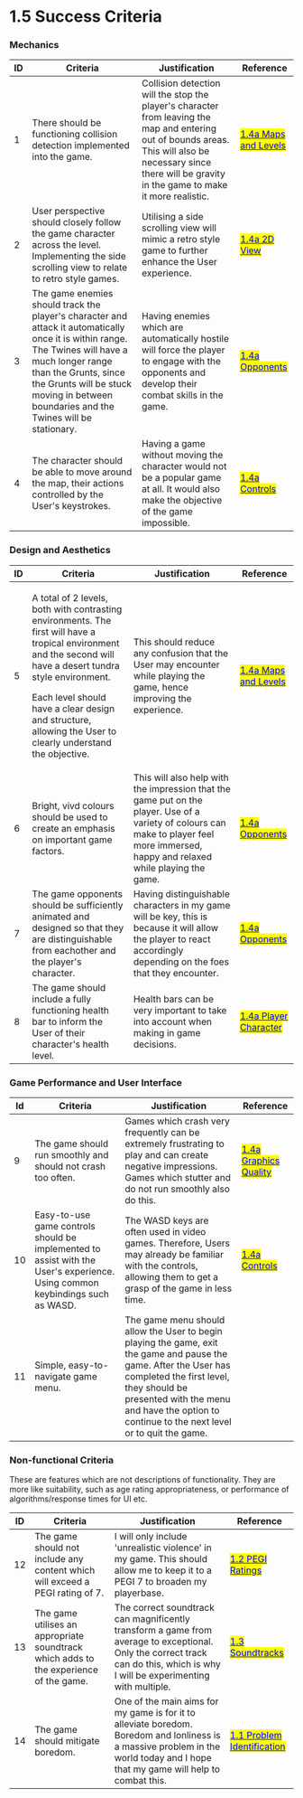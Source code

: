 # 1.5 Success Criteria

### Mechanics

| ID | Criteria                                                                                                                                                                                                                                                           | Justification                                                                                                                                                                                                  | Reference                                                                                                                                                                                 |
| -- | ------------------------------------------------------------------------------------------------------------------------------------------------------------------------------------------------------------------------------------------------------------------ | -------------------------------------------------------------------------------------------------------------------------------------------------------------------------------------------------------------- | ----------------------------------------------------------------------------------------------------------------------------------------------------------------------------------------- |
| 1  | There should be functioning collision detection implemented into the game.                                                                                                                                                                                         | Collision detection will the stop the player's character from leaving the map and entering out of bounds areas. This will also be necessary since there will be gravity in the game to make it more realistic. | [<mark style="color:blue;">1.4a Maps and Levels</mark>](1.4a-features-of-the-proposed-solution.md#maps-and-levels)                                                                        |
| 2  | User perspective should closely follow the game character across the level. Implementing the side scrolling view to relate to retro style games.                                                                                                                   | Utilising a side scrolling view will mimic a retro style game to further enhance the User experience.                                                                                                          | [<mark style="color:blue;">1.4a 2D V</mark>](1.4a-features-of-the-proposed-solution.md#2d-view.)[<mark style="color:blue;">iew</mark>](1.4a-features-of-the-proposed-solution.md#2d-view) |
| 3  | The game enemies should track the player's character and attack it automatically once it is within range. The Twines will have a much longer range than the Grunts, since the Grunts will be stuck moving in between boundaries and the Twines will be stationary. | Having enemies which are automatically hostile will force the player to engage with the opponents and develop their combat skills in the game.                                                                 | [<mark style="color:blue;">1.4a Opponents</mark>](1.4a-features-of-the-proposed-solution.md#opponents)                                                                                    |
| 4  | The character should be able to move around the map, their actions controlled by the User's keystrokes.                                                                                                                                                            | Having a game without moving the character would not be a popular game at all. It would also make the objective of the game impossible.                                                                        | [<mark style="color:blue;">1.4a Controls</mark>](1.4a-features-of-the-proposed-solution.md#controls)                                                                                      |

### Design and Aesthetics

| ID | Criteria                                                                                                                                                                                                                                                                                        | Justification                                                                                                                                                                         | Reference                                                                                                            |
| -- | ----------------------------------------------------------------------------------------------------------------------------------------------------------------------------------------------------------------------------------------------------------------------------------------------- | ------------------------------------------------------------------------------------------------------------------------------------------------------------------------------------- | -------------------------------------------------------------------------------------------------------------------- |
| 5  | <p>A total of 2 levels, both with contrasting environments. The first will have a tropical environment and the second will have a desert tundra style environment.</p><p></p><p>Each level should have a clear design and structure, allowing the User to clearly understand the objective.</p> | This should reduce any confusion that the User may encounter while playing the game, hence improving the experience.                                                                  | [<mark style="color:blue;">1.4a Maps and Levels</mark>](1.4a-features-of-the-proposed-solution.md#maps-and-levels)   |
| 6  | Bright, vivd colours should be used to create an emphasis on important game factors.                                                                                                                                                                                                            | This will also help with the impression that the game put on the player. Use of a variety of colours can make to player feel more immersed, happy and relaxed while playing the game. | [<mark style="color:blue;">1.4a Opponents</mark>](1.4a-features-of-the-proposed-solution.md#opponents)               |
| 7  | The game opponents should be sufficiently animated and designed so that they are distinguishable from eachother and the player's character.                                                                                                                                                     | Having distinguishable characters in my game will be key, this is because it will allow the player to react accordingly depending on the foes that they encounter.                    | [<mark style="color:blue;">1.4a Opponents</mark>](1.4a-features-of-the-proposed-solution.md#opponents)               |
| 8  | The game should include a fully functioning health bar to inform the User of their character's health level.                                                                                                                                                                                    | Health bars can be very important to take into account when making in game decisions.                                                                                                 | [<mark style="color:blue;">1.4a Player Character</mark>](1.4a-features-of-the-proposed-solution.md#player-character) |

### Game Performance and User Interface

| Id | Criteria                                                                                                                     | Justification                                                                                                                                                                                                                                                | Reference                                                                                                                                                                                    |
| -- | ---------------------------------------------------------------------------------------------------------------------------- | ------------------------------------------------------------------------------------------------------------------------------------------------------------------------------------------------------------------------------------------------------------ | -------------------------------------------------------------------------------------------------------------------------------------------------------------------------------------------- |
| 9  | The game should run smoothly and should not crash too often.                                                                 | Games which crash very frequently can be extremely frustrating to play and can create negative impressions. Games which stutter and do not run smoothly also do this.                                                                                        | [<mark style="color:blue;">1.4a Graphics Quality</mark>](1.4a-features-of-the-proposed-solution.md#graphics-quality)                                                                         |
| 10 | Easy-to-use game controls should be implemented to assist with the User's experience. Using common keybindings such as WASD. | The WASD keys are often used in video games. Therefore, Users may already be familiar with the controls, allowing them to get a grasp of the game in less time.                                                                                              | [<mark style="color:blue;">1.4</mark>](1.4a-features-of-the-proposed-solution.md#controls.)[<mark style="color:blue;">a Controls</mark>](1.4a-features-of-the-proposed-solution.md#controls) |
| 11 | Simple, easy-to-navigate game menu.                                                                                          | The game menu should allow the User to begin playing the game, exit the game and pause the game. After the User has completed the first level, they should be presented with the menu and have the option to continue to the next level or to quit the game. |                                                                                                                                                                                              |

### Non-functional Criteria

These are features which are not descriptions of functionality. They are more like suitability, such as age rating appropriateness, or performance of algorithms/response times for UI etc.

| ID | Criteria                                                                              | Justification                                                                                                                                                                    | Reference                                                                                    |
| -- | ------------------------------------------------------------------------------------- | -------------------------------------------------------------------------------------------------------------------------------------------------------------------------------- | -------------------------------------------------------------------------------------------- |
| 12 | The game should not include any content which will exceed a PEGI rating of 7.         | I will only include 'unrealistic violence' in my game. This should allow me to keep it to a PEGI 7 to broaden my playerbase.                                                     | [<mark style="color:blue;">1.2 PEGI Ratings</mark>](1.2-stakeholders.md#pegi-ratings)        |
| 13 | The game utilises an appropriate soundtrack which adds to the experience of the game. | The correct soundtrack can magnificently transform a game from average to exceptional. Only the correct track can do this, which is why I will be experimenting with multiple.   | [<mark style="color:blue;">1.3 Soundtracks</mark>](1.3-research-the-problem.md#celeste)      |
| 14 | The game should mitigate boredom.                                                     | One of the main aims for my game is for it to alleviate boredom. Boredom and lonliness is a massive problem in the world today and I hope that my game will help to combat this. | [<mark style="color:blue;">1.1 Problem Identification</mark>](1.1-problem-identification.md) |

